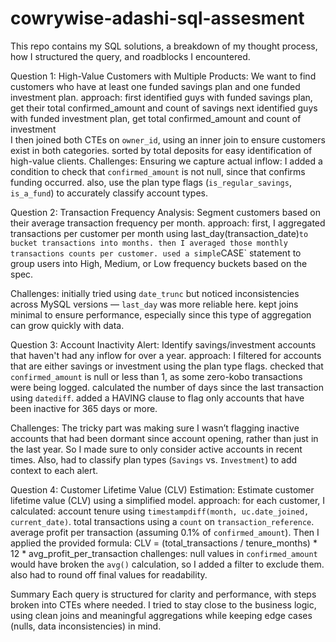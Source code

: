 # cowrywise-adashi-sql-assesment

This repo contains my SQL solutions,  a breakdown of my thought process, how I structured the query, and roadblocks I encountered.

Question 1: High-Value Customers with Multiple Products:  We want to find customers who have at least one funded savings plan and one funded investment plan.
approach:
first identified guys with funded savings plan, get their total confirmed_amount and count of savings 
next identified guys with funded investment plan, get total confirmed_amount and count of investment  
I then joined both CTEs on `owner_id`, using an inner join to ensure customers exist in both categories.
sorted by total deposits for easy identification of high-value clients.
Challenges:
 Ensuring we capture actual inflow: I added a condition to check that `confirmed_amount` is not null, since that confirms funding occurred.
also, use the plan type flags (`is_regular_savings`, `is_a_fund`) to accurately classify account types.


Question 2: Transaction Frequency Analysis: Segment customers based on their average transaction frequency per month.
approach:
first, I aggregated transactions per customer per month using last_day(transaction_date)` to bucket transactions into months.
then I averaged those monthly transactions counts per customer.
used a simple `CASE` statement to group users into High, Medium, or Low frequency buckets based on the spec.

Challenges:
initially tried using `date_trunc` but noticed inconsistencies across MySQL versions — `last_day` was more reliable here.
kept joins minimal to ensure performance, especially since this type of aggregation can grow quickly with data.

Question 3: Account Inactivity Alert: Identify savings/investment accounts that haven't had any inflow for over a year.
approach:
I filtered for accounts that are either savings or investment using the plan type flags.
checked that `confirmed_amount` is null or less than 1, as some zero-kobo transactions were being logged.
calculated the number of days since the last transaction using `datediff`.
added a HAVING clause to flag only accounts that have been inactive for 365 days or more.

Challenges:
The tricky part was making sure I wasn’t flagging inactive accounts that had been dormant since account opening, rather than just in the last year. So I made sure to only consider active accounts in recent times.
Also, had to classify plan types (`Savings` vs. `Investment`) to add context to each alert.

Question 4: Customer Lifetime Value (CLV) Estimation: Estimate customer lifetime value (CLV) using a simplified model.
approach:
for each customer, I calculated:
  account tenure using `timestampdiff(month, uc.date_joined, current_date)`.
  total transactions using a `count` on `transaction_reference`.
  average profit per transaction (assuming 0.1% of `confirmed_amount`).
Then I applied the provided formula: CLV = (total_transactions / tenure_months) * 12 * avg_profit_per_transaction
challenges:
null values in `confirmed_amount` would have broken the `avg()` calculation, so I added a filter to exclude them.
also had to round off final values for readability.


Summary
Each query is structured for clarity and performance, with steps broken into CTEs where needed. I tried to stay close to the business logic, using clean joins and meaningful aggregations while keeping edge cases (nulls, data inconsistencies) in mind.
